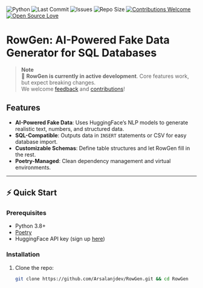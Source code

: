 ![Python](https://img.shields.io/badge/python-3.12%20-blue)
![Last Commit](https://img.shields.io/github/last-commit/Arsalanjdev/RowGen)
![Issues](https://img.shields.io/github/issues/Arsalanjdev/RowGen)
![Repo Size](https://img.shields.io/github/repo-size/Arsalanjdev/RowGen)
[![Contributions Welcome](https://img.shields.io/badge/Contributions-Welcome-brightgreen)](https://github.com/Arsalanjdev/RowGen/pulls)
[![Open Source Love](https://badges.frapsoft.com/os/v1/open-source.svg?v=103)](https://github.com/ellerbrock/open-source-badges/)


# RowGen: AI-Powered Fake Data Generator for SQL Databases  

> **Note**  
> 🚀 **RowGen is currently in active development**. Core features work, but expect breaking changes.  
> We welcome [feedback](https://github.com/Arsalanjdev/RowGen/issues) and [contributions](#-contributing)!  

## Features  
- **AI-Powered Fake Data**: Uses HuggingFace’s NLP models to generate realistic text, numbers, and structured data.  
- **SQL-Compatible**: Outputs data in `INSERT` statements or CSV for easy database import.  
- **Customizable Schemas**: Define table structures and let RowGen fill in the rest.  
- **Poetry-Managed**: Clean dependency management and virtual environments.


---

## ⚡ Quick Start  

### Prerequisites  
- Python 3.8+  
- [Poetry](https://python-poetry.org/docs/#installation)  
- HuggingFace API key (sign up [here](https://huggingface.co/api-keys))  

### Installation  
1. Clone the repo:  
   ```bash
   git clone https://github.com/Arsalanjdev/RowGen.git && cd RowGen